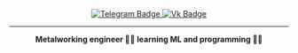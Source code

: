 <div id="badges" align='center'>
  <a href="https://t.me/mikhailbuymov">
    <img src="https://img.icons8.com/?size=50&id=oWiuH0jFiU0R&format=png&color=000000" alt="Telegram Badge"/>
  </a>
  <a href="https://vk.com/mbuymov">
    <img src="https://img.icons8.com/?size=50&id=114452&format=png&color=000000" alt="Vk Badge"/>
  </a>
</div>

  

---


**<p align="center"> Metalworking engineer :man_mechanic: learning ML and programming :man_technologist:</p>**


<!--
**MikhailBuimov/MikhailBuimov** is a ✨ _special_ ✨ repository because its `README.md` (this file) appears on your GitHub profile.

Here are some ideas to get you started:

- 🔭 I’m currently working on ...
- 🌱 I’m currently learning ...
- 👯 I’m looking to collaborate on ...
- 🤔 I’m looking for help with ...
- 💬 Ask me about ...
- 📫 How to reach me: ...
- 😄 Pronouns: ...
- ⚡ Fun fact: ...

<img src="https://komarev.com/ghpvc/?username=MikhailBuimov&style=flat-square&color=blue" alt=""/>
<h1>
  hey there
  <img src="https://media.giphy.com/media/hvRJCLFzcasrR4ia7z/giphy.gif" width="30px"/>
</h1>
-->

